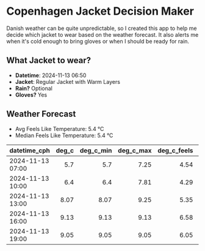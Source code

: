 
# Copenhagen Jacket Decision Maker

Danish weather can be quite unpredictable, so I created this app to help me decide which jacket to wear based on the weather forecast. 
It also alerts me when it's cold enough to bring gloves or when I should be ready for rain.

## What Jacket to wear?

- **Datetime**: 2024-11-13 06:50
- **Jacket**: Regular Jacket with Warm Layers
- **Rain?** Optional
- **Gloves?** Yes

## Weather Forecast
- Avg Feels Like Temperature: 5.4 °C
- Median Feels Like Temperature: 5.4 °C

| datetime_cph     |   deg_c |   deg_c_min |   deg_c_max |   deg_c_feels | weather   | wind   | rain   |
|:-----------------|--------:|------------:|------------:|--------------:|:----------|:-------|:-------|
| 2024-11-13 07:00 |    5.7  |        5.7  |        7.25 |          4.54 | Clouds    | Low    | None   |
| 2024-11-13 10:00 |    6.4  |        6.4  |        7.81 |          4.29 | Clouds    | Low    | None   |
| 2024-11-13 13:00 |    8.07 |        8.07 |        9.25 |          5.35 | Clouds    | Low    | None   |
| 2024-11-13 16:00 |    9.13 |        9.13 |        9.13 |          6.58 | Clouds    | Low    | None   |
| 2024-11-13 19:00 |    9.05 |        9.05 |        9.05 |          6.05 | Rain      | Medium | Low    |
        